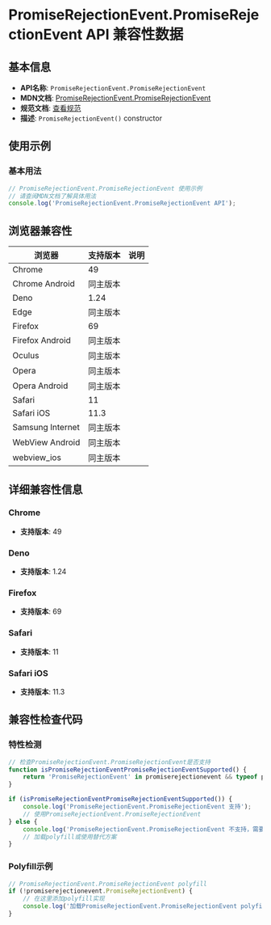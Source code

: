 # PromiseRejectionEvent.PromiseRejectionEvent API 兼容性数据

## 基本信息

- **API名称**: `PromiseRejectionEvent.PromiseRejectionEvent`
- **MDN文档**: [PromiseRejectionEvent.PromiseRejectionEvent](https://developer.mozilla.org/docs/Web/API/PromiseRejectionEvent/PromiseRejectionEvent)
- **规范文档**: [查看规范](https://html.spec.whatwg.org/multipage/webappapis.html#unhandled-promise-rejections:dom-event-constructor)
- **描述**: `PromiseRejectionEvent()` constructor

## 使用示例

### 基本用法

```javascript
// PromiseRejectionEvent.PromiseRejectionEvent 使用示例
// 请查阅MDN文档了解具体用法
console.log('PromiseRejectionEvent.PromiseRejectionEvent API');
```

## 浏览器兼容性

| 浏览器 | 支持版本 | 说明 |
|--------|----------|------|
| Chrome | 49 |  |
| Chrome Android | 同主版本 |  |
| Deno | 1.24 |  |
| Edge | 同主版本 |  |
| Firefox | 69 |  |
| Firefox Android | 同主版本 |  |
| Oculus | 同主版本 |  |
| Opera | 同主版本 |  |
| Opera Android | 同主版本 |  |
| Safari | 11 |  |
| Safari iOS | 11.3 |  |
| Samsung Internet | 同主版本 |  |
| WebView Android | 同主版本 |  |
| webview_ios | 同主版本 |  |

## 详细兼容性信息

### Chrome

- **支持版本**: 49

### Deno

- **支持版本**: 1.24

### Firefox

- **支持版本**: 69

### Safari

- **支持版本**: 11

### Safari iOS

- **支持版本**: 11.3

## 兼容性检查代码

### 特性检测

```javascript
// 检查PromiseRejectionEvent.PromiseRejectionEvent是否支持
function isPromiseRejectionEventPromiseRejectionEventSupported() {
    return 'PromiseRejectionEvent' in promiserejectionevent && typeof promiserejectionevent.PromiseRejectionEvent === 'function';
}

if (isPromiseRejectionEventPromiseRejectionEventSupported()) {
    console.log('PromiseRejectionEvent.PromiseRejectionEvent 支持');
    // 使用PromiseRejectionEvent.PromiseRejectionEvent
} else {
    console.log('PromiseRejectionEvent.PromiseRejectionEvent 不支持，需要polyfill');
    // 加载polyfill或使用替代方案
}
```

### Polyfill示例

```javascript
// PromiseRejectionEvent.PromiseRejectionEvent polyfill
if (!promiserejectionevent.PromiseRejectionEvent) {
    // 在这里添加polyfill实现
    console.log('加载PromiseRejectionEvent.PromiseRejectionEvent polyfill');
}
```

